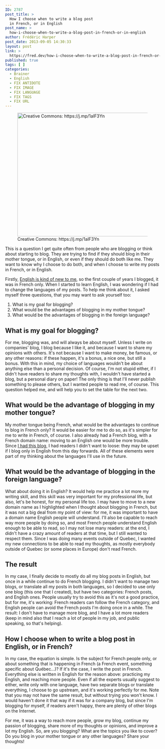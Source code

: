 ```yaml
---
ID: 2787
post_title: >
  How I choose when to write a blog post
  in French, or in English
post_name: >
  how-i-choose-when-to-write-a-blog-post-in-french-or-in-english
author: Frédéric Harper
post_date: 2013-09-05 14:30:33
layout: post
link: >
  https://fred.dev/how-i-choose-when-to-write-a-blog-post-in-french-or-in-english/
published: true
tags: [ ]
categories:
  - Brainer
  - English
  - FIX ANTIDOTE
  - FIX IMAGE
  - FIX LANGUAGE
  - FIX TAGS
  - FIX URL
---
```

<figure><a href="http://fred.dev/wp-content/uploads/2013/09/languages.jpg"><figcaption><img alt="Creative Commons: https://j.mp/1alF3Yn" src="http://fred.dev/wp-content/uploads/2013/09/languages.jpg" width="600" height="401"/></a> Creative Commons: https://j.mp/1alF3Yn</figcaption></figure><p>This is a question I get quite often from people who are blogging or think about starting to blog. They are trying to find if they should blog in their mother tongue, or in English, or even if they should do both like me. They want to know why I choose to do both, and when I choose to write my posts in French, or in English.</p><p>Firstly, <a title="My English, nearly three years after" href="https://fred.dev/my-english-nearly-three-years-after/">English is kind of new to me</a>, so the first couple of years I blogged, it was in French only. When I started to learn English, I was wondering if I had to change the languages of my posts. To help me think about it, I asked myself three questions, that you may want to ask yourself too:</p><ol><li>What is my goal for blogging?</li><li>What would be the advantages of blogging in my mother tongue?</li><li>What would be the advantages of blogging in the foreign language?</li></ol><h2>What is my goal for blogging?</h2><p>For me, blogging was, and will always be about myself. Unless I write on companies' blog, I blog because I like it, and because I want to share my opinions with others. It's not because I want to make money, be famous, or any other reasons: if these happen, it's a bonus, a nice one, but still a bonus. With this in mind, my choice of languages wouldn't be about anything else than a personal decision. Of course, I'm not stupid either, if I didn't have readers to share my thoughts with, I wouldn't have started a blog, but a personal diary on paper! The only thing is that I'll never publish something to please others, but I wanted people to read me, of course. This question helped me, and will help you to set the table for the next two.</p><h2>What would be the advantage of blogging in my mother tongue?</h2><p>My mother tongue being French, what would be the advantages to continue to blog in French only? It would be easier for me to do so, as it's simpler for me to write in French, of course. I also already had a French blog, with a French domain name: moving to an English one would be more trouble. Since <a href="https://fred.dev/tag/a-la-base-2/">I had this blog</a>, I had readers I didn't want to loose: they may be upset if I blog only in English from this day forwards. All of these elements were part of my thinking about the languages I'll use in the future.</p><h2>What would be the advantage of blogging in the foreign language?</h2><p>What about doing it in English? It would help me practice a lot more my writing skill, and this skill was very important for my professional life, but also, let's be honest, for my personal life too. I may have to move to a new domain name as I highlighted when I thought about blogging in French, but it was not a big deal from my point of view: for me, it was important to have a domain name English people will understand. I'll also be capable to reach way more people by doing so, and most French people understand English enough to be able to read, so I may not lose many readers: at the end, I didn't have a crazy amount of readers at that time, but I still wanted to respect them. Since I was doing many events outside of Quebec, I wanted my new connections to be able to read my thoughts, as mostly everybody outside of Quebec (or some places in Europe) don't read French.</p><h2>The result</h2><p>In my case, I finally decide to mostly do all my blog posts in English, but once in a while continue to do French blogging. I didn't want to manage two blogs, or translate all my posts in both languages, so I decided to use only one blog (this one that I created), but have two categories: French posts, and English ones. People usually try to avoid this as it's not a good practice, but for me, it's working: French readers can follow the French category, and English people can avoid the French posts I'm doing once in a while. The result: I don't have to manage more blog, and I have a lot more readers (keep in mind also that I reach a lot of people in my job, and public speaking, so that's helping).</p><h2>How I choose when to write a blog post in English, or in French?</h2><p>In my case, the equation is simple. Is the subject for French people only, or about something that is happening in French (a French event, something specific about Québec...)? If it's the case, I write the post in French. Everything else is written in English for the reason above: practicing my English, and reaching more people. Even if all the experts usually suggest to either, write only with one language, have two separate blogs or translate everything, I choose to go upstream, and it's working perfectly for me. Note that you may not have the same result, but without trying you won't know. I would haven't done it that way if it was for a company blog, but since I'm blogging for myself, if readers aren't happy, there are plenty of other blogs on the Internet.</p><p>For me, it was a way to reach more people, grow my blog, continue my passion of blogging, share more of my thoughts or opinions, and improve a lot my English. So, are you blogging? What are the topics you like to cover? Do you blog in your mother tongue or any other languages? Share your thoughts!</p> 